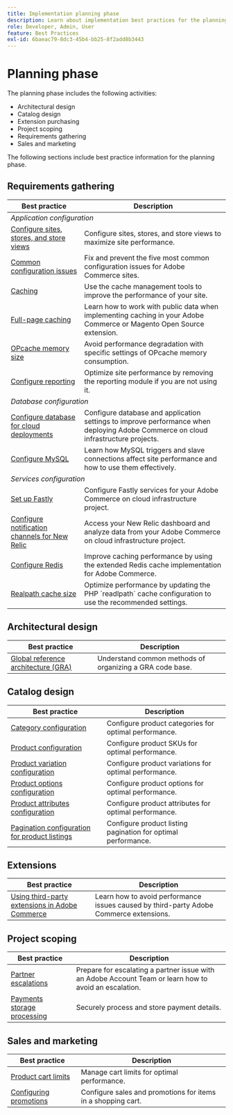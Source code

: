 ```yaml
---
title: Implementation planning phase
description: Learn about implementation best practices for the planning phase of Adobe Commerce projects.
role: Developer, Admin, User
feature: Best Practices
exl-id: 6baeac79-8dc3-45b4-bb25-8f2add8b3443
---
```

# Planning phase

The planning phase includes the following activities:

- Architectural design
- Catalog design
- Extension purchasing
- Project scoping
- Requirements gathering
- Sales and marketing

The following sections include best practice information for the planning phase.

## Requirements gathering

<table>
<thead>
  <tr>
    <th>Best practice</th>
    <th>Description</th>
  </tr>
</thead>
<tbody>
  <tr>
    <td colspan="2"><em>Application configuration</em></td>
  </tr>
  <tr>
    <td><a href="sites-stores-store-views.md">Configure sites, stores, and store views</a></td>
    <td>Configure sites, stores, and store views to maximize site performance.</td>
  </tr>
  <tr>
    <td><a href="https://business.adobe.com/blog/how-to/usual-suspects-five-configuration-fixes-maximize-your-peak-sales">Common configuration issues</a></td>
    <td>Fix and prevent the five most common configuration issues for Adobe Commerce sites.</td>
  </tr>
  <tr>
    <td><a href="https://experienceleague.adobe.com/docs/commerce-admin/systems/tools/cache-management.html">Caching</a></td>
    <td>Use the cache management tools to improve the performance of your site.</td>
  </tr>
  <tr>
    <td><a href="https://developer.adobe.com/commerce/php/development/cache/page/public-content/">Full-page caching</a></td>
    <td>Learn how to work with public data when implementing caching in your Adobe Commerce or Magento Open Source extension.</td>
  </tr>
  <tr>
    <td><a href="opcache-memory-size.md">OPcache memory size</a></td>
    <td>Avoid performance degradation with specific settings of OPcache memory consumption.</td>
  </tr>
  <tr>
    <td><a href="reporting-configuration.md">Configure reporting</a></td>
    <td>Optimize site performance by removing the reporting module if you are not using it.</td>
  </tr>
  <tr>
    <td colspan="2"><em>Database configuration</em></td>
  </tr>
  <tr>
    <td><a href="database-on-cloud.md">Configure database for cloud deployments</a></td>
    <td>Configure database and application settings to improve performance when deploying Adobe Commerce on cloud infrastructure projects.</td>
  </tr>
  <tr>
    <td><a href="mysql-configuration.md">Configure MySQL</a></td>
    <td>Learn how MySQL triggers and slave connections affect site performance and how to use them effectively.</td>
  </tr>
  <tr>
    <td colspan="2"><em>Services configuration</em></td>
  </tr>
  <tr>
    <td><a href="https://experienceleague.adobe.com/docs/commerce-cloud-service/user-guide/cdn/setup-fastly/fastly-configuration.html">Set up Fastly</a></td>
    <td>Configure Fastly services for your Adobe Commerce on cloud infrastructure project.</td>
  </tr>
  <tr>
    <td><a href="https://experienceleague.adobe.com/docs/commerce-cloud-service/user-guide/monitor/new-relic.html">Configure notification channels for New Relic</a></td>
    <td>Access your New Relic dashboard and analyze data from your Adobe Commerce on cloud infrastructure project.</td>
  </tr>
  <tr>
    <td><a href="redis-service-configuration.md">Configure Redis</a></td>
    <td>Improve caching performance by using the extended Redis cache implementation for Adobe Commerce.</td>
  </tr>
  <tr>
    <td><a href="realpath-cache-size.md">Realpath cache size</a></td>
    <td>Optimize performance by updating the PHP `readlpath` cache configuration to use the recommended settings.</td>
  </tr>
</tbody>
</table>

## Architectural design

| Best practice                                                                          | Description                                              |
|----------------------------------------------------------------------------------------|----------------------------------------------------------|
| [Global reference architecture (GRA)](../../architecture/global-reference/examples.md) | Understand common methods of organizing a GRA code base. |

## Catalog design

| Best practice                                                                                     | Description                                                   |
|---------------------------------------------------------------------------------------------------|---------------------------------------------------------------|
| [Category configuration](catalog-management.md#category-limits)                                   | Configure product categories for optimal performance.         |
| [Product configuration​](catalog-management.md#product-sku-limits)                                 | Configure product SKUs for optimal performance.               |
| [Product variation configuration](catalog-management.md#product-variations)                       | Configure product variations for optimal performance.         |
| [Product options configuration](catalog-management.md#product-options)                            | Configure product options for optimal performance.            |
| [Product attributes configuration​](catalog-management.md#product-attributes)                      | Configure product attributes for optimal performance.         |
| [Pagination configuration for product listings](catalog-management.md#product-listing-pagination) | Configure product listing pagination for optimal performance. |

## Extensions

| Best practice                                                   | Description                                                                            |
|-----------------------------------------------------------------|----------------------------------------------------------------------------------------|
| [Using third-party extensions in Adobe Commerce](extensions.md) | Learn how to avoid performance issues caused by third-party Adobe Commerce extensions. |

## Project scoping

| Best practice                                                | Description                                                                                                  |
|--------------------------------------------------------------|--------------------------------------------------------------------------------------------------------------|
| [Partner escalations](partner-escalation.md)                 | Prepare for escalating a partner issue with an Adobe Account Team or learn how to avoid an escalation. |
| [Payments storage processing](payment-processing-storage.md) | Securely process and store payment details.                                                                  |

## Sales and marketing

| Best practice                                              | Description                                                  |
|------------------------------------------------------------|--------------------------------------------------------------|
| [Product cart limits](catalog-management.md#cart-limits)   | Manage cart limits for optimal performance.                  |
| [Configuring promotions](catalog-management.md#promotions) | Configure sales and promotions for items in a shopping cart. |
